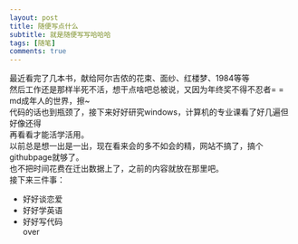 ```yaml
---
layout: post
title: 随便写点什么
subtitle: 就是随便写写哈哈哈
tags: [随笔]
comments: true
---
```


最近看完了几本书，献给阿尔吉侬的花束、面纱、红楼梦、1984等等  
然后工作还是那样半死不活，想干点啥吧总被说，又因为年终奖不得不忍者= =  
md成年人的世界，擦~  
代码的话也到瓶颈了，接下来好好研究windows，计算机的专业课看了好几遍但好像还得  
再看看才能活学活用。  
以前总是想一出是一出，现在看来会的多不如会的精，网站不搞了，搞个githubpage就够了。  
也不把时间花费在迁出数据上了，之前的内容就放在那里吧。  
接下来三件事：  
- 好好谈恋爱
- 好好学英语
- 好好写代码  
over

